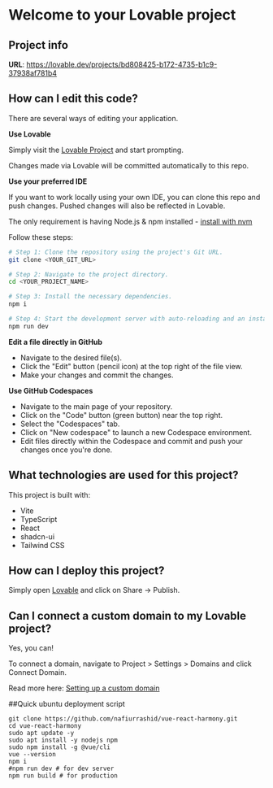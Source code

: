# Welcome to your Lovable project

## Project info

**URL**: https://lovable.dev/projects/bd808425-b172-4735-b1c9-37938af781b4

## How can I edit this code?

There are several ways of editing your application.

**Use Lovable**

Simply visit the [Lovable Project](https://lovable.dev/projects/bd808425-b172-4735-b1c9-37938af781b4) and start prompting.

Changes made via Lovable will be committed automatically to this repo.

**Use your preferred IDE**

If you want to work locally using your own IDE, you can clone this repo and push changes. Pushed changes will also be reflected in Lovable.

The only requirement is having Node.js & npm installed - [install with nvm](https://github.com/nvm-sh/nvm#installing-and-updating)

Follow these steps:

```sh
# Step 1: Clone the repository using the project's Git URL.
git clone <YOUR_GIT_URL>

# Step 2: Navigate to the project directory.
cd <YOUR_PROJECT_NAME>

# Step 3: Install the necessary dependencies.
npm i

# Step 4: Start the development server with auto-reloading and an instant preview.
npm run dev
```

**Edit a file directly in GitHub**

- Navigate to the desired file(s).
- Click the "Edit" button (pencil icon) at the top right of the file view.
- Make your changes and commit the changes.

**Use GitHub Codespaces**

- Navigate to the main page of your repository.
- Click on the "Code" button (green button) near the top right.
- Select the "Codespaces" tab.
- Click on "New codespace" to launch a new Codespace environment.
- Edit files directly within the Codespace and commit and push your changes once you're done.

## What technologies are used for this project?

This project is built with:

- Vite
- TypeScript
- React
- shadcn-ui
- Tailwind CSS

## How can I deploy this project?

Simply open [Lovable](https://lovable.dev/projects/bd808425-b172-4735-b1c9-37938af781b4) and click on Share -> Publish.

## Can I connect a custom domain to my Lovable project?

Yes, you can!

To connect a domain, navigate to Project > Settings > Domains and click Connect Domain.

Read more here: [Setting up a custom domain](https://docs.lovable.dev/tips-tricks/custom-domain#step-by-step-guide)

##Quick ubuntu deployment script
```
git clone https://github.com/nafiurrashid/vue-react-harmony.git
cd vue-react-harmony
sudo apt update -y
sudo apt install -y nodejs npm
sudo npm install -g @vue/cli
vue --version
npm i
#npm run dev # for dev server
npm run build # for production
```
